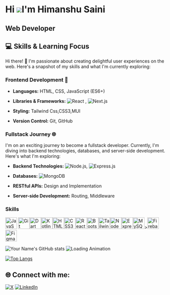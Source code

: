 Hi ![](https://user-images.githubusercontent.com/18350557/176309783-0785949b-9127-417c-8b55-ab5a4333674e.gif)I'm Himanshu Saini
============================================================================================================================================

Web Developer
-------------
## 💻 Skills & Learning Focus

Hi there! 👋 I'm passionate about creating delightful user experiences on the web. Here's a snapshot of my skills and what I'm currently exploring:

### Frontend Development 🚀

- **Languages:** HTML, CSS, JavaScript (ES6+)
- **Libraries & Frameworks:**   ![React](https://img.shields.io/badge/-React-black?style=flat-square&logo=react) ,     ![Next.js](https://img.shields.io/badge/-Next-black?style=flat-square&logo=next.js)

- **Styling:** Tailwind Css,CSS3,MUI
- **Version Control:** Git, GitHub

### Fullstack Journey 🌐

I'm on an exciting journey to become a fullstack developer. Currently, I'm diving into backend technologies, databases, and server-side development. Here's what I'm exploring:

- **Backend Technologies:**  ![Node.js](https://img.shields.io/badge/-Node.js-black?style=flat-square&logo=node),   ![Express.js](https://img.shields.io/badge/-Express.js-black?style=flat-square&logo=express)

- **Databases:**   ![MongoDB](https://img.shields.io/badge/-Mongodb-black?style=flat-square&logo=MongoDb)
- **RESTful APIs:** Design and Implementation
- **Server-side Development:** Routing, Middleware

### Skills 
<p align="left">
<a href="https://developer.mozilla.org/en-US/docs/Web/JavaScript" target="_blank" rel="noreferrer"><img src="https://raw.githubusercontent.com/danielcranney/readme-generator/main/public/icons/skills/javascript-colored.svg" width="36" height="36" alt="JavaScript" /></a>
<a href="https://git-scm.com/" target="_blank" rel="noreferrer"><img src="https://raw.githubusercontent.com/danielcranney/readme-generator/main/public/icons/skills/git-colored.svg" width="36" height="36" alt="Git" /></a><a href="https://dart.dev/" target="_blank" rel="noreferrer"><img src="https://raw.githubusercontent.com/danielcranney/readme-generator/main/public/icons/skills/dart-colored.svg" width="36" height="36" alt="Dart" /></a><a href="https://kotlinlang.org/" target="_blank" rel="noreferrer"><img src="https://raw.githubusercontent.com/danielcranney/readme-generator/main/public/icons/skills/kotlin-colored.svg" width="36" height="36" alt="Kotlin" /></a><a href="https://developer.mozilla.org/en-US/docs/Glossary/HTML5" target="_blank" rel="noreferrer"><img src="https://raw.githubusercontent.com/danielcranney/readme-generator/main/public/icons/skills/html5-colored.svg" width="36" height="36" alt="HTML5" /></a><a href="https://www.w3.org/TR/CSS/#css" target="_blank" rel="noreferrer"><img src="https://raw.githubusercontent.com/danielcranney/readme-generator/main/public/icons/skills/css3-colored.svg" width="36" height="36" alt="CSS3" /></a><a href="https://reactjs.org/" target="_blank" rel="noreferrer"><img src="https://raw.githubusercontent.com/danielcranney/readme-generator/main/public/icons/skills/react-colored.svg" width="36" height="36" alt="React" /></a><a href="https://getbootstrap.com/" target="_blank" rel="noreferrer"><img src="https://raw.githubusercontent.com/danielcranney/readme-generator/main/public/icons/skills/bootstrap-colored.svg" width="36" height="36" alt="Bootstrap" /></a><a href="https://tailwindcss.com/" target="_blank" rel="noreferrer"><img src="https://raw.githubusercontent.com/danielcranney/readme-generator/main/public/icons/skills/tailwindcss-colored.svg" width="36" height="36" alt="TailwindCSS" /></a><a href="https://nodejs.org/en/" target="_blank" rel="noreferrer"><img src="https://raw.githubusercontent.com/danielcranney/readme-generator/main/public/icons/skills/nodejs-colored.svg" width="36" height="36" alt="NodeJS" /></a><a href="https://expressjs.com/" target="_blank" rel="noreferrer"><img src="https://raw.githubusercontent.com/danielcranney/readme-generator/main/public/icons/skills/express-colored-dark.svg" width="36" height="36" alt="Express" /></a><a href="https://www.mysql.com/" target="_blank" rel="noreferrer"><img src="https://raw.githubusercontent.com/danielcranney/readme-generator/main/public/icons/skills/mysql-colored.svg" width="36" height="36" alt="MySQL" /></a>><a href="https://firebase.google.com/" target="_blank" rel="noreferrer"><img src="https://raw.githubusercontent.com/danielcranney/readme-generator/main/public/icons/skills/firebase-colored.svg" width="36" height="36" alt="Firebase" /></a><a href="https://www.figma.com/" target="_blank" rel="noreferrer"><img src="https://raw.githubusercontent.com/danielcranney/readme-generator/main/public/icons/skills/figma-colored.svg" width="36" height="36" alt="Figma" /></a>
                    </p>
                    


![Your Name's GitHub stats](https://github-readme-stats.vercel.app/api?username=Himanshu-dev-web&show_icons=true&theme=radical)        ![Loading Animation](https://media0.giphy.com/media/m6OomwWCojfS8/giphy.gif?cid=ecf05e47k578dhpegnsl5tgmwpp5d9m22ujpozqc3mu3thvr&ep=v1_gifs_search&rid=giphy.gif&ct=g)

[![Top Langs](https://github-readme-stats.vercel.app/api/top-langs/?username=Himanshu-dev-web&theme=radical)](https://github.com/Himanshu-dev-web/github-readme-stats)


  


## 🌐 Connect with me:

[![X](https://img.shields.io/badge/-Twitter-black?style=flat-square&logo=X&logoColor=white)](https://twitter.com/saini27himanshu)
[![LinkedIn](https://img.shields.io/badge/-LinkedIn-blue?style=flat-square&logo=linkedin&logoColor=white)](https://www.linkedin.com/in/himanshu-saini-8008a91ab/)

<!--
[![Instagram](https://img.shields.io/badge/-Instagram-purple?style=flat-square&logo=instagram&logoColor=white)](https://instagram.com/_cherylowala)
[![Medium](https://img.shields.io/badge/-Medium-purple?style=flat-square&logo=medium&logoColor=white)](https://medium.com/@owalacheryl)
-->

